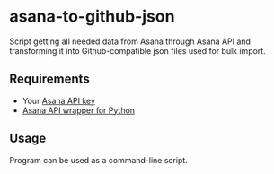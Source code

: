 asana-to-github-json
====================

Script getting all needed data from Asana through Asana API and transforming it into Github-compatible json files used for bulk import.

## Requirements

 * Your [Asana API key](https://app.asana.com/-/account_api)
 * [Asana API wrapper for Python](https://github.com/pandemicsyn/asana)

## Usage

Program can be used as a command-line script.